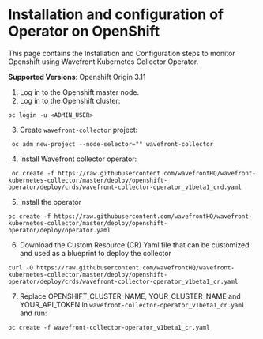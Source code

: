 # Installation and configuration of Operator on OpenShift
This page contains the Installation and Configuration steps to monitor Openshift using Wavefront Kubernetes Collector Operator.

**Supported Versions**: Openshift Origin 3.11

1. Log in to the Openshift master node.
2. Log in to the Openshift cluster:
```
oc login -u <ADMIN_USER>
```
3. Create `wavefront-collector` project:

```
 oc adm new-project --node-selector="" wavefront-collector
```
4. Install Wavefront collector operator:
```
 oc create -f https://raw.githubusercontent.com/wavefrontHQ/wavefront-kubernetes-collector/master/deploy/openshift-operator/deploy/crds/wavefront-collector-operator_v1beta1_crd.yaml
```
5. Install the operator
```
oc create -f https://raw.githubusercontent.com/wavefrontHQ/wavefront-kubernetes-collector/master/deploy/openshift-operator/deploy/operator.yaml
```
6. Download the Custom Resource (CR) Yaml file that can be customized and used as a blueprint to deploy the collector
```
curl -O https://raw.githubusercontent.com/wavefrontHQ/wavefront-kubernetes-collector/master/deploy/openshift-operator/deploy/crds/wavefront-collector-operator_v1beta1_cr.yaml 
```

7. Replace OPENSHIFT_CLUSTER_NAME, YOUR_CLUSTER_NAME and YOUR_API_TOKEN in `wavefront-collector-operator_v1beta1_cr.yaml` and run:
```
oc create -f wavefront-collector-operator_v1beta1_cr.yaml
``` 
